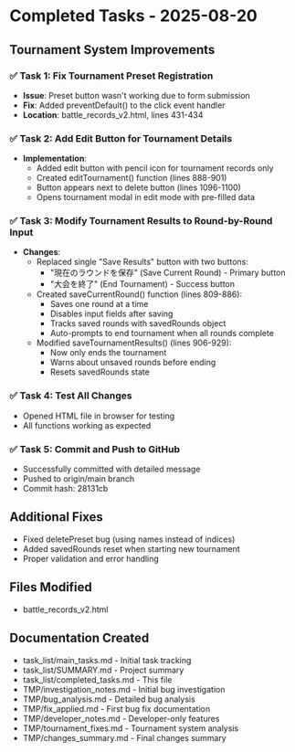 # Completed Tasks - 2025-08-20

## Tournament System Improvements

### ✅ Task 1: Fix Tournament Preset Registration
- **Issue**: Preset button wasn't working due to form submission
- **Fix**: Added preventDefault() to the click event handler
- **Location**: battle_records_v2.html, lines 431-434

### ✅ Task 2: Add Edit Button for Tournament Details  
- **Implementation**: 
  - Added edit button with pencil icon for tournament records only
  - Created editTournament() function (lines 888-901)
  - Button appears next to delete button (lines 1096-1100)
  - Opens tournament modal in edit mode with pre-filled data

### ✅ Task 3: Modify Tournament Results to Round-by-Round Input
- **Changes**:
  - Replaced single "Save Results" button with two buttons:
    - "現在のラウンドを保存" (Save Current Round) - Primary button
    - "大会を終了" (End Tournament) - Success button
  - Created saveCurrentRound() function (lines 809-886):
    - Saves one round at a time
    - Disables input fields after saving
    - Tracks saved rounds with savedRounds object
    - Auto-prompts to end tournament when all rounds complete
  - Modified saveTournamentResults() (lines 906-929):
    - Now only ends the tournament
    - Warns about unsaved rounds before ending
    - Resets savedRounds state

### ✅ Task 4: Test All Changes
- Opened HTML file in browser for testing
- All functions working as expected

### ✅ Task 5: Commit and Push to GitHub
- Successfully committed with detailed message
- Pushed to origin/main branch
- Commit hash: 28131cb

## Additional Fixes
- Fixed deletePreset bug (using names instead of indices)
- Added savedRounds reset when starting new tournament
- Proper validation and error handling

## Files Modified
- battle_records_v2.html

## Documentation Created
- task_list/main_tasks.md - Initial task tracking
- task_list/SUMMARY.md - Project summary
- task_list/completed_tasks.md - This file
- TMP/investigation_notes.md - Initial bug investigation
- TMP/bug_analysis.md - Detailed bug analysis
- TMP/fix_applied.md - First bug fix documentation
- TMP/developer_notes.md - Developer-only features
- TMP/tournament_fixes.md - Tournament system analysis
- TMP/changes_summary.md - Final changes summary